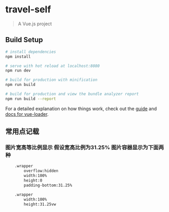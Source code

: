 # travel-self

> A Vue.js project

## Build Setup

``` bash
# install dependencies
npm install

# serve with hot reload at localhost:8080
npm run dev

# build for production with minification
npm run build

# build for production and view the bundle analyzer report
npm run build --report
```

For a detailed explanation on how things work, check out the [guide](http://vuejs-templates.github.io/webpack/) and [docs for vue-loader](http://vuejs.github.io/vue-loader).
## 常用点记载
### 图片宽高等比例显示 假设宽高比例为31.25% 图片容器显示为下面两种 
``` bash
    .wrapper
        overflow:hidden
        width:100%
        height:0
        padding-bottom:31.25%

    .wrapper
        width:100%
        height:31.25vw
```
